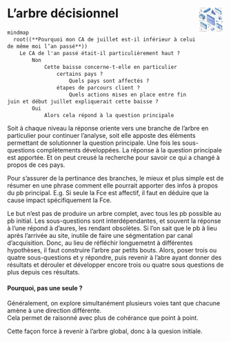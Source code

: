 # L’arbre décisionnel<a href="../../"><img src="../../../assets/atomicDs.png" alt="Data science" align="right" height="64px"></a>
```mermaid
mindmap
  root((**Pourquoi mon CA de juillet est-il inférieur à celui de même moi l’an passé**))
    Le CA de l'an passé était-il particulièrement haut ?
        Non
            Cette baisse concerne-t-elle en particulier
                certains pays ?
                    Quels pays sont affectés ?
                étapes de parcours client ?
                    Quels actions mises en place entre fin juin et début juillet expliquerait cette baisse ?
        Oui
            Alors cela répond à la question principale
```
Soit à chaque niveau la réponse oriente vers une branche de l’arbre en particulier pour continuer l’analyse, soit elle apposte des éléments permettant de solutionner la question principale. Une fois les sous-questions complètements développées. La réponse à la question principale est apportée. Et on peut creusé la recherche pour savoir ce qui a changé à propos de ces pays.

Pour s’assurer de la pertinance des branches, le mieux et plus simple est de résumer en une phrase comment elle pourrait apporter des infos à propos du pb principal. E.g. Si seule la Fce est affectif, il faut en déduire que la cause impact spécifiquement la Fce.

Le but n’est pas de produire un arbre complet, avec tous les pb possible au pb initial. Les sous-questions sont interdépendantes, et souvent la réponse à l’une répond à d’aures, les rendant obsolètes. Si l’on sait que le pb à lieu après l’arrivée au site, inutile de faire une ségmentation par canal d’acquisition. Donc, au lieu de réfléchir longuemetnt à différentes hypothèses, il faut construire l’arbre par petits bouts. Alors, poser trois ou quatre sous-questions et y répondre, puis revenir à l’abre ayant donner des résultats et dérouler et développer encore trois ou quatre sous questions de plus depuis ces résultats. 

#### Pourquoi, pas une seule ?
Généralement, on explore simultanément plusieurs voies tant que chacune amène à une direction différente.  
Cela permet de raisonné avec plus de cohérance que point à point.  

Cette façon force à revenir à l’arbre global, donc à la quesion initiale.